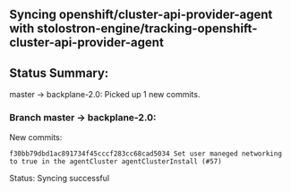 ## Syncing openshift/cluster-api-provider-agent with stolostron-engine/tracking-openshift-cluster-api-provider-agent

## Status Summary:

master -> backplane-2.0: Picked up 1 new commits.  

### Branch master -> backplane-2.0:

New commits:

```
f30bb79dbd1ac891734f45cccf283cc68cad5034 Set user maneged networking to true in the agentCluster agentClusterInstall (#57)
```

Status: Syncing successful
